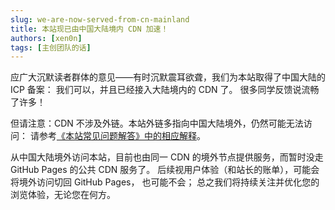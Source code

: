```yaml
---
slug: we-are-now-served-from-cn-mainland
title: 本站现已由中国大陆境内 CDN 加速！
authors: [xen0n]
tags: [主创团队的话]
---
```


应广大沉默读者群体的意见——有时沉默震耳欲聋，我们为本站取得了中国大陆的 ICP 备案：
我们可以，并且已经接入大陆境内的 CDN 了。
很多同学反馈说流畅了许多！

但请注意：CDN 不涉及外链。本站外链多指向中国大陆境外，仍然可能无法访问：
请参考[《本站常见问题解答》中的相应解释](./2023-04-01-site-faqs.md#external-link-connectivity)。

从中国大陆境外访问本站，目前也由同一 CDN 的境外节点提供服务，而暂时没走
GitHub Pages 的公共 CDN 服务了。
后续视用户体验（和站长的账单），可能会将境外访问切回 GitHub Pages，
也可能不会；
总之我们将持续关注并优化您的浏览体验，无论您在何方。

<!-- truncate -->
